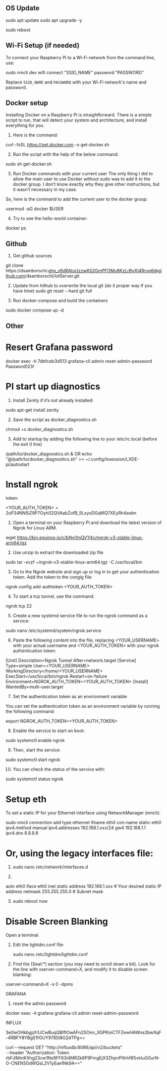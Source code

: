## OS Update

sudo apt update
sudo apt upgrade -y

sudo reboot

## Wi-Fi Setup (if needed)

To connect your Raspberry Pi to a Wi-Fi network from the command line, use:

sudo nmcli dev wifi connect "SSID_NAME" password "PASSWORD"

Replace `SSID_NAME` and `PASSWORD` with your Wi-Fi network's name and password.

## Docker setup

Installing Docker on a Raspberry Pi is straightforward. There is a simple script to run, that will detect your system and architecture, and install everything for you.

1) Here is the command:

curl -fsSL https://get.docker.com -o get-docker.sh

2) Run the script with the help of the below command:

sudo sh get-docker.sh


3) Run Docker commands with your current user
The only thing I did to allow the main user to use Docker without sudo was to add it to the docker group. I don’t know exactly why they give other instructions, but it wasn’t necessary in my case.

So, here is the command to add the current user to the docker group:


usermod -aG docker $USER


4) Try to see the hello-world container:

docker ps


## Github


1) Get github sources

git clone https://dsamborschi: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@github.com/dsamborschi/IotServer.git

2) Update from hithub to overwrite the local git (do it proper way if you have time)
sudo git reset --hard
git full

3) Run docker-compose and build the containers

sudo docker compose up -d


## Other


# Resert Grafana password


docker exec -ti 7dbfceb3d513 grafana-cli admin reset-admin-password  Password123!

# PI start up diagnostics

1) Install Zenity if it’s not already installed:

sudo apt-get install zenity

2) Save the script as docker_diagnostics.sh

chmod +x docker_diagnostics.sh

3) Add to startup by adding the following line to your /etc/rc.local (before the exit 0 line)

/path/to/docker_diagnostics.sh &
OR
echo "@/path/to/docker_diagnostics.sh" >> ~/.config/lxsession/LXDE-pi/autostart



# Install ngrok

token:

<YOUR_AUTH_TOKEN> = 2oP34NN5iZ9P7Oyh02QVAabZofB_5LsyoDGqMQ7XEyRh4axbn

1) Open a terminal on your Raspberry Pi and download the latest version of Ngrok for Linux ARM.

wget https://bin.equinox.io/c/bNyj1mQVY4c/ngrok-v3-stable-linux-arm64.tgz

2) Use unzip to extract the downloaded zip file.

sudo tar -xvzf ~/ngrok-v3-stable-linux-arm64.tgz -C /usr/local/bin

3) Go to the Ngrok website and sign up or log in to get your authentication token. Add the token to the congig file:

ngrok config add-authtoken <YOUR_AUTH_TOKEN>

4) To start a tcp tunnel, use the command:

ngrok tcp 22

5) Create a new systemd service file to run the ngrok command as a service:

sudo nano /etc/systemd/system/ngrok.service

6) Paste the following content into the file, replacing <YOUR_USERNAME> with your actual username and <YOUR_AUTH_TOKEN> with your ngrok authentication token:


[Unit]
Description=Ngrok Tunnel
After=network.target
[Service]
Type=simple
User=<YOUR_USERNAME>
WorkingDirectory=/home/<YOUR_USERNAME>
ExecStart=/usr/local/bin/ngrok <PROTOCOL> <PORT>
Restart=on-failure
Environment=NGROK_AUTH_TOKEN=<YOUR_AUTH_TOKEN>
[Install]
WantedBy=multi-user.target

7) Set the authentication token as an environment variable

You can set the authentication token as an environment variable by running the following command:

export NGROK_AUTH_TOKEN=<YOUR_AUTH_TOKEN>

8) Enable the service to start on boot:

sudo systemctl enable ngrok

9) Then, start the service:

sudo systemctl start ngrok


10) You can check the status of the service with:

sudo systemctl status ngrok

# Setup eth 

To set a static IP for your Ethernet interface using NetworkManager (nmcli):

sudo nmcli connection add type ethernet ifname eth0 con-name static-eth0 ipv4.method manual ipv4.addresses 192.168.1.xxx/24 gw4 192.168.1.1 ipv4.dns 8.8.8.8

# Or, using the legacy interfaces file:

1) sudo nano /etc/network/interfaces.d


2) 
auto eth0
iface eth0 inet static
address 192.168.1.xxx      # Your desired static IP address
netmask 255.255.255.0      # Subnet mask

3) sudo reboot now


# Disable Screen Blanking

Open a terminal.

1) Edit the lightdm.conf file:

   sudo nano /etc/lightdm/lightdm.conf

2) Find the [Seat:*] section (you may need to scroll down a bit).
Look for the line with xserver-command=X, and modify it to disable screen blanking:
    
  xserver-command=X -s 0 -dpms



  GRAFANA

  1) reset the admin password 

  docker exec -it grafana grafana-cli admin reset-admin-password <your new password>


  INFLUX

  3e0ieOHkbgjzh1JCwBuqQBlftOwAFn2SOnn_XGPKmCTFZewHAWns2bwXqF-4RBFY8YBgS1fGUY978Sl8G2dTPg==

  curl --request GET "http://influxdb:8086/api/v2/buckets" \
--header "Authorization: Token rbFJlMmKXhg23cw1Ns9FF63i4MR2k8P9FmgEjX3ZhpnPlthhf85vkIuG0urN-O-CNEN5GdWQsL2V1yEae1Nk9A=="







